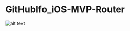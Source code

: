 # GitHubIfo_iOS-MVP-Router


![alt text](https://raw.githubusercontent.com//Users/mohamedkoranyali/Desktop/ezgif.com-video-to-gif.gif)
